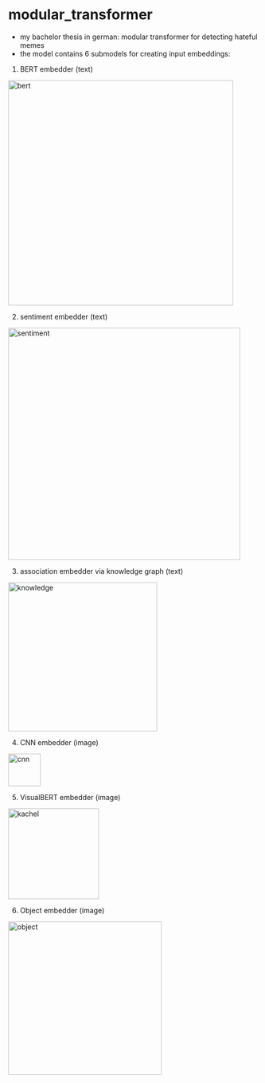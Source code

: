 # modular_transformer
- my bachelor thesis in german: modular transformer for detecting hateful memes
- the model contains 6 submodels for creating input embeddings: 
1. BERT embedder (text)
<img width="452" alt="bert" src="https://github.com/MilanKalkenings/modular_transformer/assets/70267800/43e39e0f-95d0-412e-9634-d701eea24987">

2. sentiment embedder (text)
<img width="466" alt="sentiment" src="https://github.com/MilanKalkenings/modular_transformer/assets/70267800/401525ab-5bf1-43b5-85c1-5d37293d2be1">

3. association embedder via knowledge graph (text)
<img width="299" alt="knowledge" src="https://github.com/MilanKalkenings/modular_transformer/assets/70267800/be22b8d9-e382-42c7-99c1-6bb5c9f7dc91">

4. CNN embedder (image)
<img width="65" alt="cnn" src="https://github.com/MilanKalkenings/modular_transformer/assets/70267800/bb5bd98c-da3a-4001-9b65-23848c451424">

5. VisualBERT embedder (image)
<img width="182" alt="kachel" src="https://github.com/MilanKalkenings/modular_transformer/assets/70267800/90068a3b-402c-43ed-8bd0-30cbd4e0600a">

6. Object embedder (image)
<img width="308" alt="object" src="https://github.com/MilanKalkenings/modular_transformer/assets/70267800/051d95fd-a61b-4f35-b9d8-a2474d9d6732">
